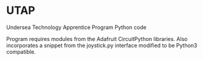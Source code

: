 # UTAP
Undersea Technology Apprentice Program Python code

Program requires modules from the Adafruit CircuitPython libraries.  Also incorporates a snippet from the joystick.py interface modified to be Python3 compatible.  
